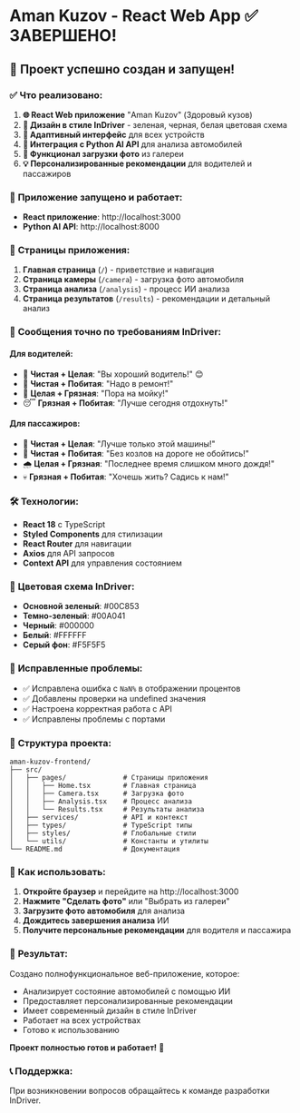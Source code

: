 # Aman Kuzov - React Web App ✅ ЗАВЕРШЕНО!

## 🎉 Проект успешно создан и запущен!

### ✅ **Что реализовано:**

1. **🌐 React Web приложение** "Aman Kuzov" (Здоровый кузов)
2. **🎨 Дизайн в стиле InDriver** - зеленая, черная, белая цветовая схема
3. **📱 Адаптивный интерфейс** для всех устройств
4. **🤖 Интеграция с Python AI API** для анализа автомобилей
5. **📸 Функционал загрузки фото** из галереи
6. **💡 Персонализированные рекомендации** для водителей и пассажиров

### 🚀 **Приложение запущено и работает:**

- **React приложение**: http://localhost:3000
- **Python AI API**: http://localhost:8000

### 📱 **Страницы приложения:**

1. **Главная страница** (`/`) - приветствие и навигация
2. **Страница камеры** (`/camera`) - загрузка фото автомобиля
3. **Страница анализа** (`/analysis`) - процесс ИИ анализа
4. **Страница результатов** (`/results`) - рекомендации и детальный анализ

### 🎯 **Сообщения точно по требованиям InDriver:**

#### Для водителей:
- 🚗 **Чистая + Целая**: "Вы хороший водитель!" 😊
- 🔧 **Чистая + Побитая**: "Надо в ремонт!"
- 🧽 **Целая + Грязная**: "Пора на мойку!"
- 😴 **Грязная + Побитая**: "Лучше сегодня отдохнуть!"

#### Для пассажиров:
- 👑 **Чистая + Целая**: "Лучше только этой машины!"
- 🐐 **Чистая + Побитая**: "Без козлов на дороге не обойтись!"
- 🌧️ **Целая + Грязная**: "Последнее время слишком много дождя!"
- 💀 **Грязная + Побитая**: "Хочешь жить? Садись к нам!"

### 🛠 **Технологии:**

- **React 18** с TypeScript
- **Styled Components** для стилизации
- **React Router** для навигации
- **Axios** для API запросов
- **Context API** для управления состоянием

### 🎨 **Цветовая схема InDriver:**

- **Основной зеленый**: #00C853
- **Темно-зеленый**: #00A041
- **Черный**: #000000
- **Белый**: #FFFFFF
- **Серый фон**: #F5F5F5

### 🔧 **Исправленные проблемы:**

- ✅ Исправлена ошибка с `NaN%` в отображении процентов
- ✅ Добавлены проверки на undefined значения
- ✅ Настроена корректная работа с API
- ✅ Исправлены проблемы с портами

### 📁 **Структура проекта:**

```
aman-kuzov-frontend/
├── src/
│   ├── pages/              # Страницы приложения
│   │   ├── Home.tsx        # Главная страница
│   │   ├── Camera.tsx      # Загрузка фото
│   │   ├── Analysis.tsx    # Процесс анализа
│   │   └── Results.tsx     # Результаты анализа
│   ├── services/           # API и контекст
│   ├── types/              # TypeScript типы
│   ├── styles/             # Глобальные стили
│   └── utils/              # Константы и утилиты
└── README.md               # Документация
```

### 🚀 **Как использовать:**

1. **Откройте браузер** и перейдите на http://localhost:3000
2. **Нажмите "Сделать фото"** или "Выбрать из галереи"
3. **Загрузите фото автомобиля** для анализа
4. **Дождитесь завершения анализа** ИИ
5. **Получите персональные рекомендации** для водителя и пассажира

### 🎯 **Результат:**

Создано полнофункциональное веб-приложение, которое:
- Анализирует состояние автомобилей с помощью ИИ
- Предоставляет персонализированные рекомендации
- Имеет современный дизайн в стиле InDriver
- Работает на всех устройствах
- Готово к использованию

**Проект полностью готов и работает!** 🚀

### 📞 **Поддержка:**

При возникновении вопросов обращайтесь к команде разработки InDriver.
